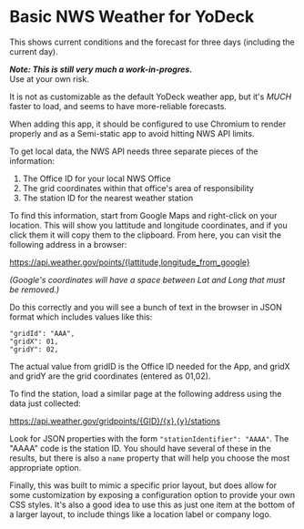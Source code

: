 # Basic NWS Weather for YoDeck

This shows current conditions and the forecast for three days (including the current day).

***Note: This is still very much a work-in-progres.***  
Use at your own risk.

It is not as customizable as the default YoDeck weather app, but it's _MUCH_ faster to load, and seems to have more-reliable forecasts.

When adding this app, it should be configured to use Chromium to render properly and as a Semi-static app to avoid hitting NWS API limits.

To get local data, the NWS API needs three separate pieces of the information:

1. The Office ID for your local NWS Office
2. The grid coordinates within that office's area of responsibility
3. The station ID for the nearest weather station

To find this information, start from Google Maps and right-click on your location. This will show you lattitude and longitude coordinates, and if you click them it will copy them to the clipboard. From here, you can visit the following address in a browser:

https://api.weather.gov/points/{lattitude,longitude_from_google}

_(Google's coordinates will have a space between Lat and Long that must be removed.)_

Do this correctly and you will see a bunch of text in the browser in JSON format which includes values like this:

    "gridId": "AAA",
    "gridX": 01,
    "gridY": 02,
	
The actual value from gridID is the Office ID needed for the App, and gridX and gridY are the grid coordinates (entered as 01,02).

To find the station, load a similar page at the following address using the data just collected:

https://api.weather.gov/gridpoints/{GID}/{x},{y}/stations

Look for JSON properties with the form `"stationIdentifier": "AAAA"`. The "AAAA" code is the station ID. You should have several of these in the results, but there is also a `name` property that will help you choose the most appropriate option.

Finally, this was built to mimic a specific prior layout, but does allow for some customization by exposing a configuration option to provide your own CSS styles.
It's also a good idea to use this as just one item at the bottom of a larger layout, to include things like a location label or company logo.
